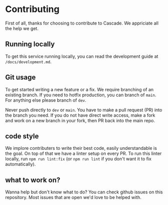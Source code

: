 # Contributing

First of all, thanks for choosing to contribute to Cascade. We appriciate all the help we get.

## Running locally

To get this service running locally, you can read the development guide at `/docs/development.md`.

## Git usage

To get started writing a new feature or a fix. We require branching of an existing branch.
If you need to hotfix production, you can branch of `main`. For anything else please branch of `dev`.

Never push directly to `dev` or `main`. You have to make a pull request (PR) into the branch you need.
If you do not have direct write access, make a fork and work on a new branch in your fork, then PR back into the main repo.

## code style

We implore contributers to write their best code, easily understandable is the goal.
On top of that we have a linter setup on every PR. To run this linter locally, run `npm run lint:fix` (or `npm run lint` if you don't want it to fix automatically).

## what to work on?

Wanna help but don't know what to do? You can check github issues on this repository.
Most issues that are open we'd love to be helped with.
